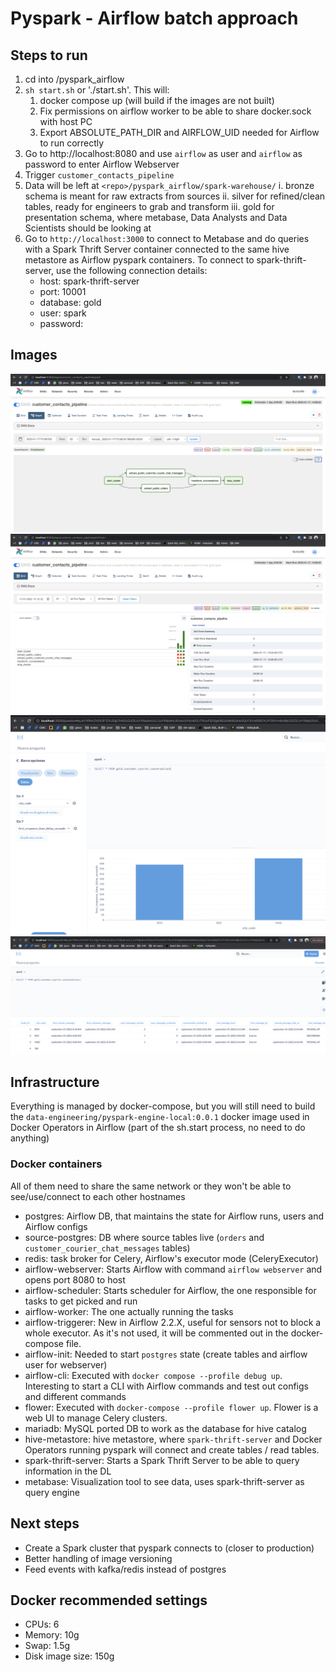 # Pyspark - Airflow batch approach

## Steps to run

1. cd into <repo>/pyspark_airflow
2. `sh start.sh` or './start.sh'. This will:
    1. docker compose up (will build if the images are not built)
    2. Fix permissions on airflow worker to be able to share docker.sock with host PC
    3. Export ABSOLUTE_PATH_DIR and AIRFLOW_UID needed for Airflow to run correctly
3. Go to http://localhost:8080 and use `airflow` as user and `airflow` as password to enter Airflow Webserver
4. Trigger `customer_contacts_pipeline`
5. Data will be left at `<repo>/pyspark_airflow/spark-warehouse/`
    i. bronze schema is meant for raw extracts from sources
    ii. silver for refined/clean tables, ready for engineers to grab and transform
    iii. gold for presentation schema, where metabase, Data Analysts and Data Scientists should be looking at
6. Go to `http://localhost:3000` to connect to Metabase and do queries with a Spark Thrift Server container connected to
the same hive metastore as Airflow pyspark containers. To connect to spark-thrift-server, use the following connection
details:
    - host: spark-thrift-server
    - port: 10001
    - database: gold
    - user: spark
    - password: <leave empty>

## Images

![Airflow DAG](resources/screenshots/airflow_dag.png)
![Airflow Dashboard](resources/screenshots/airflow_dash.png)
![Metabase](resources/screenshots/metabase_query.png)
![Data contacts](resources/screenshots/data_customer_courier_conversations.png)

## Infrastructure
Everything is managed by docker-compose, but you will still need to build the `data-engineering/pyspark-engine-local:0.0.1`
docker image used in Docker Operators in Airflow (part of the sh.start process, no need to do anything)

### Docker containers
All of them need to share the same network or they won't be able to see/use/connect to each other hostnames

- postgres: Airflow DB, that maintains the state for Airflow runs, users and Airflow configs
- source-postgres: DB where source tables live (`orders` and `customer_courier_chat_messages` tables)
- redis: task broker for Celery, Airflow's executor mode (CeleryExecutor)
- airflow-webserver: Starts Airflow with command `airflow webserver` and opens port 8080 to host
- airflow-scheduler: Starts scheduler for Airflow, the one responsible for tasks to get picked and run
- airflow-worker: The one actually running the tasks
- airflow-triggerer: New in Airflow 2.2.X, useful for sensors not to block a whole executor. As it's not used, it will
be commented out in the docker-compose file.
- airflow-init: Needed to start `postgres` state (create tables and airflow user for webserver)
- airflow-cli: Executed with `docker compose --profile debug up`. Interesting to start a CLI with Airflow commands and
test out configs and different commands
- flower: Executed with `docker-compose --profile flower up`. Flower is a web UI to manage Celery clusters.
- mariadb: MySQL ported DB to work as the database for hive catalog
- hive-metastore: hive metastore, where `spark-thrift-server` and Docker Operators running pyspark will connect and
create tables / read tables.
- spark-thrift-server: Starts a Spark Thrift Server to be able to query information in the DL
- metabase: Visualization tool to see data, uses spark-thrift-server as query engine

## Next steps
- Create a Spark cluster that pyspark connects to (closer to production)
- Better handling of image versioning
- Feed events with kafka/redis instead of postgres

## Docker recommended settings
- CPUs: 6
- Memory: 10g
- Swap: 1.5g
- Disk image size: 150g
